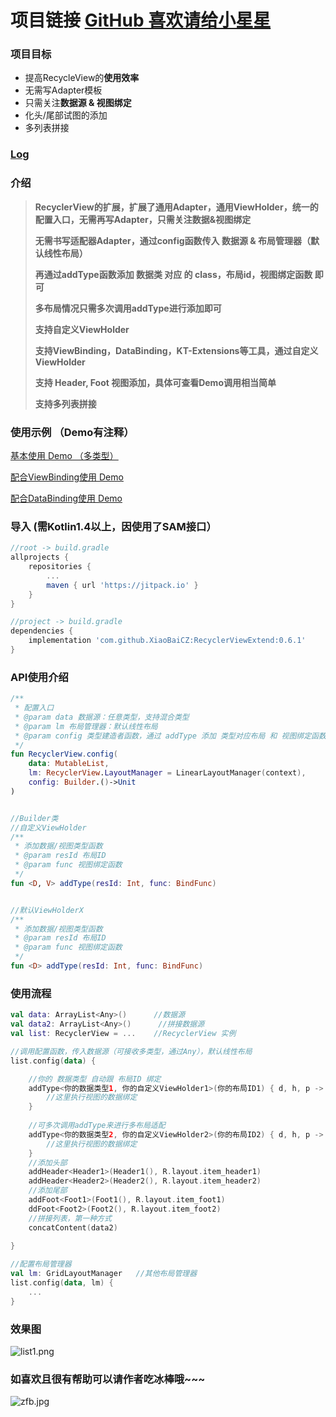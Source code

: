 # 项目链接 [GitHub 喜欢请给小星星](https://github.com/XiaoBaiCZ/RecyclerViewExtend/)
### 项目目标
- 提高RecycleView的**使用效率**
- 无需写Adapter模板
- 只需关注**数据源 & 视图绑定**
- 化头/尾部试图的添加
- 多列表拼接

### [Log](https://github.com/XiaoBaiCZ/RecyclerViewExtend/tree/master/log)

### 介绍
> **RecyclerView的扩展，扩展了通用Adapter，通用ViewHolder，统一的配置入口，无需再写Adapter，只需关注数据&视图绑定**
> 
> **无需书写适配器Adapter，通过config函数传入 数据源 & 布局管理器（默认线性布局）**
> 
> **再通过addType函数添加 数据类 对应 的 class，布局id，视图绑定函数 即可**
> 
> **多布局情况只需多次调用addType进行添加即可**
> 
> **支持自定义ViewHolder**
> 
> **支持ViewBinding，DataBinding，KT-Extensions等工具，通过自定义ViewHolder**
>
> **支持 Header, Foot 视图添加，具体可查看Demo调用相当简单**
>
> **支持多列表拼接**

### 使用示例 （Demo有注释）
[基本使用 Demo （多类型）](https://github.com/XiaoBaiCZ/RecyclerViewExtend/blob/master/demo/src/main/java/cc/xiaobaicz/demo/MainActivity.kt)

[配合ViewBinding使用 Demo](https://github.com/XiaoBaiCZ/RecyclerViewExtend/tree/master/demo-viewbinding/src/main/java/cc/xiaobaicz/demo_viewbinding)

[配合DataBinding使用 Demo](https://github.com/XiaoBaiCZ/RecyclerViewExtend/tree/master/demo-databinding/src/main/java/cc/xiaobaicz/demo_databinding)

### 导入 (需Kotlin1.4以上，因使用了SAM接口）
~~~ gradle
//root -> build.gradle
allprojects {
    repositories {
        ...
        maven { url 'https://jitpack.io' }
    }
}
~~~
~~~ gradle
//project -> build.gradle
dependencies {
    implementation 'com.github.XiaoBaiCZ:RecyclerViewExtend:0.6.1'
}
~~~

### API使用介绍
~~~ kotlin
/**
 * 配置入口
 * @param data 数据源：任意类型，支持混合类型
 * @param lm 布局管理器：默认线性布局
 * @param config 类型建造者函数，通过 addType 添加 类型对应布局 和 视图绑定函数
 */
fun RecyclerView.config(
    data: MutableList,
    lm: RecyclerView.LayoutManager = LinearLayoutManager(context),
    config: Builder.()->Unit
)


//Builder类
//自定义ViewHolder
/**
 * 添加数据/视图类型函数
 * @param resId 布局ID
 * @param func 视图绑定函数
 */
fun <D, V> addType(resId: Int, func: BindFunc)


//默认ViewHolderX
/**
 * 添加数据/视图类型函数
 * @param resId 布局ID
 * @param func 视图绑定函数
 */
fun <D> addType(resId: Int, func: BindFunc)
~~~

### 使用流程
~~~ kotlin
val data: ArrayList<Any>()      //数据源
val data2: ArrayList<Any>()      //拼接数据源
val list: RecyclerView = ...    //RecyclerView 实例

//调用配置函数，传入数据源（可接收多类型，通过Any），默认线性布局
list.config(data) {

    //你的 数据类型 自动跟 布局ID 绑定
    addType<你的数据类型1, 你的自定义ViewHolder1>(你的布局ID1) { d, h, p ->   //d 数据，h ViewHolder， p 下标
        //这里执行视图的数据绑定
    }
    
    //可多次调用addType来进行多布局适配
    addType<你的数据类型2, 你的自定义ViewHolder2>(你的布局ID2) { d, h, p ->   //d 数据，h ViewHolder， p 下标
        //这里执行视图的数据绑定
    }
    //添加头部
    addHeader<Header1>(Header1(), R.layout.item_header1)
    addHeader<Header2>(Header2(), R.layout.item_header2)
    //添加尾部
    addFoot<Foot1>(Foot1(), R.layout.item_foot1)
    ddFoot<Foot2>(Foot2(), R.layout.item_foot2)
    //拼接列表，第一种方式
    concatContent(data2)
    
}

//配置布局管理器
val lm: GridLayoutManager   //其他布局管理器
list.config(data, lm) {
    ...
}
~~~

### 效果图
![list1.png](https://upload-images.jianshu.io/upload_images/4191132-ad053b8c9f96acff.png?imageMogr2/auto-orient/strip%7CimageView2/2/w/1240)

### 如喜欢且很有帮助可以请作者吃冰棒哦~~~
![zfb.jpg](https://upload-images.jianshu.io/upload_images/4191132-ba6603f3825d069f.jpg?imageMogr2/auto-orient/strip%7CimageView2/2/w/1240)

